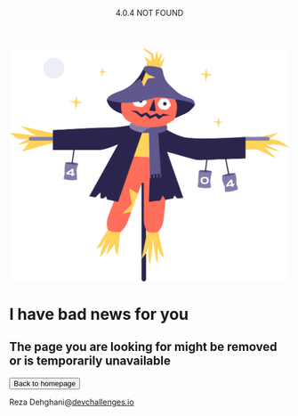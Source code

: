 <html>
  <head>
    <meta name="viewport" content="width=device-width, initial-scale=1">
    <link rel="preconnect" href="https://fonts.gstatic.com">
 <link href="https://fonts.googleapis.com/css2?family=Inconsolata:wght@700&family=Space+Mono:wght@700&display=swap" rel="stylesheet">
    <link rel="stylesheet" href="css/master.css">
    <link rel="stylesheet" type="text/css" href="https://maxcdn.bootstrapcdn.com/bootstrap/3.3.5/css/bootstrap.min.css">
    <link rel="preconnect" href="https://fonts.gstatic.com">
    <link rel="preconnect" href="https://fonts.gstatic.com">
    <link rel="preconnect" href="https://fonts.gstatic.com">
<link href="https://fonts.googleapis.com/css2?family=Space+Mono&display=swap" rel="stylesheet">
<link rel="preconnect" href="https://fonts.gstatic.com">
<link href="https://fonts.googleapis.com/css2?family=Montserrat&display=swap" rel="stylesheet">
  <link rel="stylesheet" href="https://cdnjs.cloudflare.com/ajax/libs/animate.css/4.1.1/animate.min.css">
  </head>
  <body>
    <div class="container">
      <header>
      <div class="row row-first">
  <p>4.0.4 NOT FOUND</p>
</div>
</header>
<div class="row row-two">
    <div class="animate__animated animate__wobble col-lg-6 col-xs-6">
      <img src="images/Scarecrow.png" alt="Scarecrow image" class="Scarecrow">
    </div>
    <div class="col-lg-6 col-xs-6">
      <div class="row-lg-6 row-xs-6">
        <h1 class="animate__animated animate__wobble fontprob">I have bad news for you</h1>
      </div>
      <div class="row-lg-6 row-xs-6">
         <h2 class="animate__animated animate__wobble fontprob2 animate__slow">The page you are looking for might be removed or is temporarily unavailable</h2>
<a href="https://devchallenges.io"><input class="animate__animated animate__bounceInDown animate__delay-2s" type="button" name="Back" value="Back to homepage"></a>
  </div>
    </div>
  </div>
  <div class="row">
  <footer>
  <p>Reza Dehghani@<a href="https://devchallenges.io">devchallenges.io</a></p>
  </footer>
  </div>
  </div>
  </body>
<!-- </html> -->
